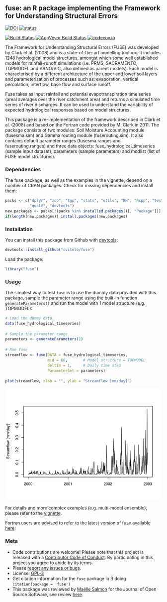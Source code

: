 
<!-- Edit the README.Rmd only!!! The README.md is generated automatically from README.Rmd. -->
fuse: an R package implementing the Framework for Understanding Structural Errors
---------------------------------------------------------------------------------

[![DOI](https://zenodo.org/badge/67341718.svg)](https://zenodo.org/badge/latestdoi/67341718) [![status](http://joss.theoj.org/papers/392a55daada04a86f95eaa8da134a28d/status.svg)](http://joss.theoj.org/papers/392a55daada04a86f95eaa8da134a28d)

[![Build Status](https://travis-ci.org/cvitolo/fuse.svg)](https://travis-ci.org/cvitolo/fuse.svg?branch=master) [![AppVeyor Build Status](https://ci.appveyor.com/api/projects/status/github/cvitolo/fuse?branch=master&svg=true)](https://ci.appveyor.com/project/cvitolo/fuse) [![codecov.io](https://codecov.io/github/cvitolo/fuse/coverage.svg?branch=master)](https://codecov.io/github/cvitolo/fuse?branch=master)

The Framework for Understanding Structural Errors (FUSE) was developed by Clark et al. (2008) and is a state-of-the-art modelling toolbox. It includes 1248 hydrological model structures, amongst which some well established models for rainfall-runoff simulations (i.e. PRMS, SACRAMENTO, TOPMODEL and ARNO/VIC, also defined as parent models). Each model is characterised by a different architecture of the upper and lower soil layers and parameterisation of processes such as: evaporation, vertical percolation, interflow, base flow and surface runoff.

Fuse takes as input rainfall and potential evapotranspiration time series (areal averages over the river catchment area) and returns a simulated time series of river discharges. It can be used to understand the variability of expected hydrological responses based on model structures.

This package is a re-implementation of the framework described in Clark et al. (2008) and based on the Fortran code provided by M. Clark in 2011. The package consists of two modules: Soil Moisture Accounting module (fusesma.sim) and Gamma routing module (fuserouting.sim). It also contains default parameter ranges (fusesma.ranges and fuserouting.ranges) and three data objects: fuse\_hydrological\_timeseries (sample input dataset), parameters (sample parameters) and modlist (list of FUSE model structures).

### Dependencies

The fuse package, as well as the examples in the vignette, depend on a number of CRAN packages. Check for missing dependencies and install them:

``` r
packs <- c("dplyr", "zoo", "tgp", "stats", "utils", "BH", "Rcpp", "testthat",
           "qualV", "devtools")
new.packages <- packs[!(packs %in% installed.packages()[, "Package"])]
if(length(new.packages)) install.packages(new.packages)
```

### Installation

You can install this package from Github with [devtools](https://github.com/hadley/devtools):

``` r
devtools::install_github("cvitolo/fuse")
```

Load the package:

``` r
library("fuse")
```

### Usage

The simplest way to test `fuse` is to use the dummy data provided with this package, sample the parameter range using the built-in function `generateParameters()` and run the model with 1 model structure (e.g. TOPMODEL):

``` r
# Load the dummy data
data(fuse_hydrological_timeseries)

# Sample the parameter range
parameters <- generateParameters(1)

# Run fuse 
streamflow <- fuse(DATA = fuse_hydrological_timeseries, 
                   mid = 60,       # Model structure = TOPMODEL
                   deltim = 1,     # Daily time step
                   ParameterSet = parameters)

plot(streamflow, xlab = "", ylab = "Streamflow [mm/day]")
```

![](README_files/figure-markdown_github/example-1.png)

For details and more complex examples (e.g. multi-model ensemble), please refer to the [vignette](https://cvitolo.github.io/fuse/articles/fuse_vignette.html).

Fortran users are advised to refer to the latest version of fuse available [here](https://github.com/naddor/fuse).

### Meta

-   Code contributions are welcome! Please note that this project is released with a [Contributor Code of Conduct](CONDUCT.md). By participating in this project you agree to abide by its terms.
-   Please [report any issues or bugs](https://github.com/cvitolo/fuse/issues).
-   License: [GPL-3](https://opensource.org/licenses/GPL-3.0)
-   Get citation information for the `fuse` package in R doing `citation(package = 'fuse')`
-   This package was reviewed by [Maëlle Salmon](https://github.com/masalmon) for the Journal of Open Source Software, see review [here](https://github.com/openjournals/joss-reviews/issues/52).
